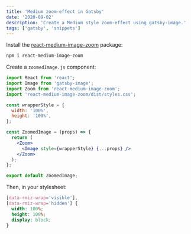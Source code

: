 ```yaml
---
title: 'Medium zoom-effect in Gatsby'
date: '2020-09-02'
description: 'Create a Medium style zoom-effect using gatsby-image.'
tags: ['gatsby', 'snippets']
---
```


Install the [react-medium-image-zoom](https://www.npmjs.com/package/react-medium-image-zoom) package:

```bash
npm i react-medium-image-zoom
```

Create a `zoomedImage.js` component:

```jsx
import React from 'react';
import Image from 'gatsby-image';
import Zoom from 'react-medium-image-zoom';
import 'react-medium-image-zoom/dist/styles.css';

const wrapperStyle = {
  width: '100%',
  height: '100%',
};

const ZoomedImage = (props) => {
  return (
    <Zoom>
      <Image style={wrapperStyle} {...props} />
    </Zoom>
  );
};

export default ZoomedImage;
```

Then, in your stylesheet:

```css
[data-rmiz-wrap='visible'],
[data-rmiz-wrap='hidden'] {
  width: 100%;
  height: 100%;
  display: block;
}
```
